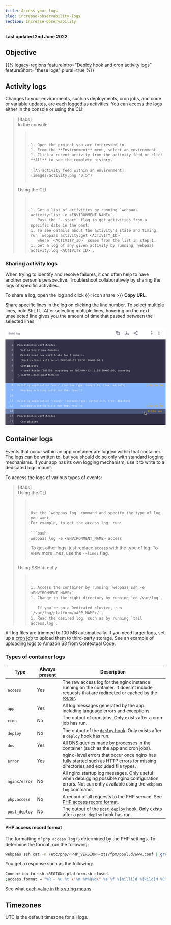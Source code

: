 ```yaml
---
title: Access your logs
slug: increase-observability-logs
section: Increase-Observability
---
```


**Last updated 2nd June 2022**



## Objective  

{{% legacy-regions featureIntro="Deploy hook and cron activity logs" featureShort="these logs" plural=true %}}

## Activity logs

Changes to your environments, such as deployments, cron jobs, and code or variable updates,
are each logged as activities.
You can access the logs either in the console or using the CLI:

> [!tabs]      
> In the console     
>> ``` false     
>> 
>> 
>> 1. Open the project you are interested in.
>> 1. From the **Environment** menu, select an environment.
>> 1. Click a recent activity from the activity feed or click **All** to see the complete history.
>> 
>> ![An activity feed within an environment](images/activity.png "0.5")
>> 
>> 
>> ```     
> Using the CLI     
>> ``` false     
>> 
>> 
>> 1. Get a list of activities by running `webpaas activity:list -e <ENVIRONMENT_NAME>`.
>>    Pass the `--start` flag to get activities from a specific date in the past.
>> 1. To see details about the activity's state and timing, run `webpaas activity:get <ACTIVITY_ID>`,
>>    where `<ACTIVITY_ID>` comes from the list in step 1.
>> 1. Get a log of any given activity by running `webpaas activity:log <ACTIVITY_ID>`.
>> 
>> ```     

### Sharing activity logs

When trying to identify and resolve failures, it can often help to have another person's perspective.
Troubleshoot collaboratively by sharing the logs of specific activities.

To share a log, open the log and click {{< icon share >}} **Copy URL**.

Share specific lines in the log on clicking the line number.
To select multiple lines, hold <kbd>Shift</kbd>.
After selecting multiple lines,
hovering on the next unselected line gives you the amount of time that passed between the selected lines.

![An activity log with multiple lines selected showing the duration of part of the activity](images/activity-lines.png "0.5")

## Container logs

Events that occur within an app container are logged within that container.
The logs can be written to, but you should do so only with standard logging mechanisms.
If your app has its own logging mechanism, use it to write to a dedicated logs mount.

To access the logs of various types of events:

> [!tabs]      
> Using the CLI     
>> ``` false     
>> 
>> 
>> Use the `webpaas log` command and specify the type of log you want.
>> For example, to get the access log, run:
>> 
>> ```bash
>> webpaas log -e <ENVIRONMENT_NAME> access
>> ```
>> 
>> To get other logs, just replace `access` with the type of log.
>> To view more lines, use the `--lines` flag.
>> 
>> 
>> ```     
> Using SSH directly     
>> ``` false     
>> 
>> 
>> 1. Access the container by running `webpaas ssh -e <ENVIRONMENT_NAME>`.
>> 1. Change to the right directory by running `cd /var/log`.
>> 
>>    If you're on a Dedicated cluster, run `/var/log/platform/<APP-NAME>/`.
>> 1. Read the desired log, such as by running `tail access.log`.
>> 
>> ```     

All log files are trimmed to 100 MB automatically.
If you need larger logs, set up a [cron job](../create-apps/app-reference.md#crons) to upload them to third-party storage.
See an example of [uploading logs to Amazon S3](https://gitlab.com/contextualcode/platformsh-store-logs-at-s3) from Contextual Code.

### Types of container logs

| Type          | Always present | Description |
| ------------- | -------------- | ----------- |
| `access`      | Yes            | The raw access log for the nginx instance running on the container. It doesn't include requests that are redirected or cached by the [router](../define-routes/_index.md). |
| `app`         | Yes            | All log messages generated by the app including language errors and exceptions. |
| `cron`        | No             | The output of cron jobs. Only exists after a cron job has run. |
| `deploy`      | No             | The output of the [`deploy` hook](../create-apps/hooks/hooks-comparison.md#deploy-hook). Only exists after a `deploy` hook has run. |
| `dns`         | Yes            | All DNS queries made by processes in the container (such as the app and cron jobs). |
| `error`       | Yes            | nginx-level errors that occur once nginx has fully started such as HTTP errors for missing directories and excluded file types. |
| `nginx/error` | No             | All nginx startup log messages. Only useful when debugging possible nginx configuration errors. Not currently available using the `webpaas log` command. |
| `php.access`  | No             | A record of all requests to the PHP service. See [PHP access record format](#php-access-record-format). |
| `post_deploy` | No             | The output of the [`post_deploy` hook](../create-apps/hooks/hooks-comparison.md#post-deploy-hook). Only exists after a `post_deploy` hook has run. |

#### PHP access record format

The formatting of `php.access.log` is determined by the PHP settings.
To determine the format, run the following:

```bash
webpaas ssh cat -n /etc/php/<PHP_VERSION>-zts/fpm/pool.d/www.conf | grep "access.format"
```

You get a response such as the following:

```bash
Connection to ssh.<REGION>.platform.sh closed.
;access.format = "%R - %u %t \"%m %r%Q%q\" %s %f %{milli}d %{kilo}M %C%%"
```

See what [each value in this string means](https://www.php.net/manual/en/install.fpm.configuration.php#access-format).

## Timezones

UTC is the default timezone for all logs.
